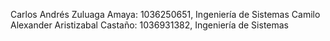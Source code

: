 
Carlos Andrés Zuluaga Amaya: 1036250651, Ingeniería de Sistemas 
Camilo Alexander Aristizabal Castaño: 1036931382, Ingeniería de Sistemas
